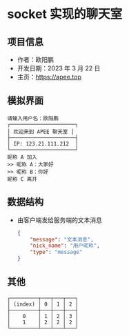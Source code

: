 # socket 实现的聊天室

## 项目信息

- 作者：欧阳鹏
- 开发日期：2023 年 3 月 22 日
- 主页：https://apee.top

## 模拟界面

```
请输入用户名：欧阳鹏
┌─────────────────────┐
│ 欢迎来到 APEE 聊天室 │
├─────────────────────┤
│ IP: 123.21.111.212  │
└─────────────────────┘
昵称 A 加入
>> 昵称 A：大家好
>> 昵称 B：你好
昵称 C 离开
```

## 数据结构

- 由客户端发给服务端的文本消息
    ```json
    {
        "message": "文本消息",
        "nick_name": "用户昵称",
        "type": "message"
    }
    ```

## 其他

```
┌─────────┬───┬───┬───┐
│ (index) │ 0 │ 1 │ 2 │
├─────────┼───┼───┼───┤
│    0    │ 1 │ 2 │ 3 │
│    1    │ 2 │ 2 │ 2 │
└─────────┴───┴───┴───┘
```